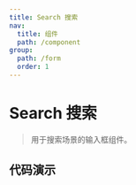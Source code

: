 ```yaml
---
title: Search 搜索
nav:
  title: 组件
  path: /component
group:
  path: /form
  order: 1
---
```


# Search 搜索

> 用于搜索场景的输入框组件。

## 代码演示

<code src="./__fixtures__/basic.tsx"></code>

<API src="./search.tsx"></API>
